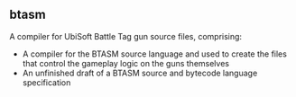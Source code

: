 btasm
-----
A compiler for UbiSoft Battle Tag gun source files, comprising:

* A compiler for the BTASM source language and used to create the files that control the gameplay logic on the guns themselves
* An unfinished draft of a BTASM source and bytecode language specification
